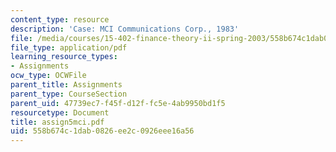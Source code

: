 ```yaml
---
content_type: resource
description: 'Case: MCI Communications Corp., 1983'
file: /media/courses/15-402-finance-theory-ii-spring-2003/558b674c1dab0826ee2c0926eee16a56_assign5mci.pdf
file_type: application/pdf
learning_resource_types:
- Assignments
ocw_type: OCWFile
parent_title: Assignments
parent_type: CourseSection
parent_uid: 47739ec7-f45f-d12f-fc5e-4ab9950bd1f5
resourcetype: Document
title: assign5mci.pdf
uid: 558b674c-1dab-0826-ee2c-0926eee16a56
---
```

